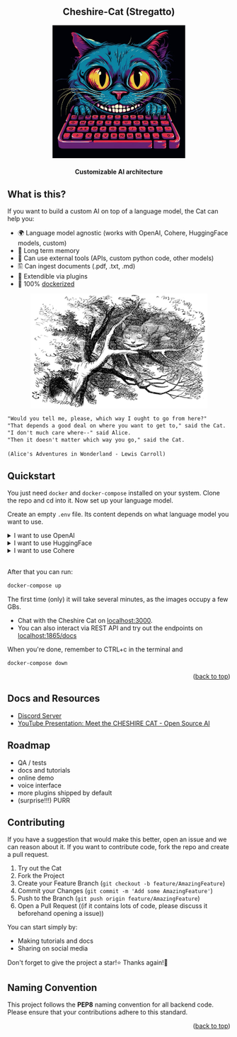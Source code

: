 <a name="readme-top"></a>

<!-- PROJECT LOGO -->
<br />
<div align="center">
  <h2 align="center">Cheshire-Cat (Stregatto)</h2>
  <a href="">
    <img src="cheshire_cat_generated_mj.jpeg" alt="Logo" width="300" height="300" alt="Image generated by Midjourney, prompted by Edgars Romanovskis">
  </a>
  <h4 align="center">
    Customizable AI architecture
  </h4>
</div>


## What is this?

If you want to build a custom AI on top of a language model, the Cat can help you:

- 🌍 Language model agnostic (works with OpenAI, Cohere, HuggingFace models, custom)
- 🐘 Long term memory
- 🔧 Can use external tools (APIs, custom python code, other models)
- 🖺 Can ingest documents (.pdf, .txt, .md)
- 🚀 Extendible via plugins
- 🐋 100% [dockerized](https://docs.docker.com/get-docker/)

<p align="center">
    <img align="center" src=cheshire-cat.jpeg width=400px alt="Wikipedia picture of the Cheshire Cat">
</p>

```
"Would you tell me, please, which way I ought to go from here?"
"That depends a good deal on where you want to get to," said the Cat.
"I don't much care where--" said Alice.
"Then it doesn't matter which way you go," said the Cat.

(Alice's Adventures in Wonderland - Lewis Carroll)

```


## Quickstart

You just need `docker` and `docker-compose` installed on your system.
Clone the repo and cd into it. Now set up your language model.

Create an empty `.env` file. Its content depends on what language model you want to use.

<details><summary>I want to use OpenAI</summary>

### OpenAI configuration

Put in your `.env` file this line:

```
OPENAI_KEY=<your-openai-key>
```
</details>

<details><summary>I want to use HuggingFace</summary>

Cheshire-Cat Loves HuggingFace!
Put in your `.env` file:

```
HF_TOKEN=<your-huggingface-token>
HF_CHECKPOINT=<selected-checkpoint>
```

example:

```
HF_TOKEN=hf_yourtoken
HF_CHECKPOINT=decapoda-research/llama-13b-hf
```

If you want to use your HuggingFace Endpoint write in your `.env` file
```
HF_TOKEN=<your-huggingface-token>
HF_CHECKPOINT=<your-huggingface-endpoint>
```
</details>

<details><summary>I want to use Cohere</summary>

### Cohere configuration

Put in your `.env` file this line:

```
COHERE_KEY=<your-cohere-key>
```
</details>

<br>

After that you can run:

```bash
docker-compose up
```

The first time (only) it will take several minutes, as the images occupy a few GBs.

- Chat with the Cheshire Cat on [localhost:3000](http://localhost:3000).
- You can also interact via REST API and try out the endpoints on [localhost:1865/docs](http://localhost:1865/docs)

When you're done, remember to CTRL+c in the terminal and
```
docker-compose down
```


<p align="right">(<a href="#readme-top">back to top</a>)</p>


## Docs and Resources

- [Discord Server](https://discord.gg/8eNx6qqF)
- [YouTube Presentation: Meet the CHESHIRE CAT - Open Source AI](https://youtu.be/srsaYy0xmkc)


## Roadmap

- QA / tests
- docs and tutorials
- online demo
- voice interface
- more plugins shipped by default
- (surprise!!!) PURR


## Contributing

If you have a suggestion that would make this better, open an issue and we can reason about it.
If you want to contribute code, fork the repo and create a pull request.

1. Try out the Cat
1. Fork the Project
2. Create your Feature Branch (`git checkout -b feature/AmazingFeature`)
3. Commit your Changes (`git commit -m 'Add some AmazingFeature'`)
4. Push to the Branch (`git push origin feature/AmazingFeature`)
5. Open a Pull Request ((if it contains lots of code, please discuss it beforehand opening a issue))

You can start simply by:
- Making tutorials and docs
- Sharing on social media

Don't forget to give the project a star!⭐ Thanks again!🙏

## Naming Convention

This project follows the **PEP8** naming convention for all backend code. Please ensure that your contributions adhere to this standard.

<p align="right">(<a href="#readme-top">back to top</a>)</p>
